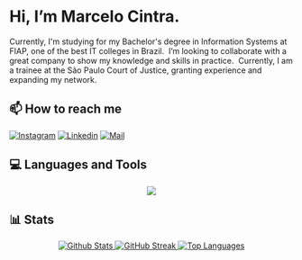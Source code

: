 # Hi, I’m Marcelo Cintra.

Currently, I'm studying for my Bachelor's degree in Information Systems at FIAP, one of the best IT colleges in Brazil. 
I’m looking to collaborate with a great company to show my knowledge and skills in practice. 
Currently, I am a trainee at the São Paulo Court of Justice, granting experience and expanding my network.

## 📫 How to reach me 
[![Instagram](https://img.shields.io/badge/Instagram-%23E4405F.svg?logo=Instagram&logoColor=white)](https://www.instagram.com/marcelocintraa_/)
[![Linkedin](https://img.shields.io/badge/LinkedIn-blue?logo=Linkedin&logoColor=white)](https://www.linkedin.com/in/marcelo-cintra-64224b254/)
[![Mail](https://img.shields.io/badge/Gmail-red?logo=Gmail&logoColor=white)](mailto:cintramarcelo2307@gmail.com)

## 💻 Languages and Tools

<p align="center">
  <a href="https://skillicons.dev">
    <img src="https://skillicons.dev/icons?i=js,ts,html,css,bootstrap,angular,react,java,python,nodejs,powershell,vscode,eclipse,git" /><br/>
  </a>
</p>

## 📊 Stats

<p align="center">
<a href="https://github.com/macintr">
  <img src="https://github-readme-stats-eight-theta.vercel.app/api?username=macintr&show_icons=true&theme=react&include_all_commits=true&count_private=true" alt="Github Stats"/>
  <img src="https://github-readme-streak-stats.herokuapp.com?user=MaCintr&theme=react&mode=weekly" alt="GitHub Streak" />
  <img src="https://github-readme-stats-eight-theta.vercel.app/api/top-langs/?username=macintr&layout=compact&langs_count=8&theme=react" alt="Top Languages"/>
</a>
</p>

